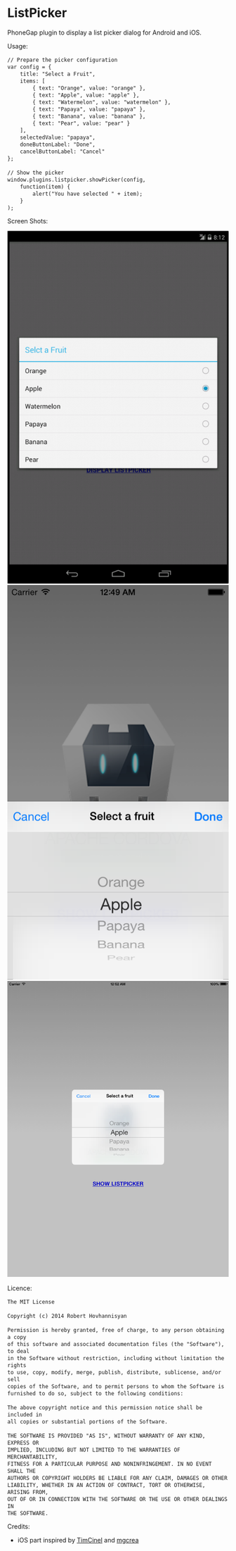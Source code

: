ListPicker
=============

PhoneGap plugin to display a list picker dialog for Android and iOS.

Usage:

    // Prepare the picker configuration
    var config = {
        title: "Select a Fruit", 
        items: [
            { text: "Orange", value: "orange" },
            { text: "Apple", value: "apple" },
            { text: "Watermelon", value: "watermelon" },
            { text: "Papaya", value: "papaya" },
            { text: "Banana", value: "banana" },
            { text: "Pear", value: "pear" }         
        ],
        selectedValue: "papaya",
        doneButtonLabel: "Done",
        cancelButtonLabel: "Cancel"
    };
    
    // Show the picker
    window.plugins.listpicker.showPicker(config, 
        function(item) { 
            alert("You have selected " + item);
        }
    );

Screen Shots: 

![ListPickerAndroid](screenshots/android.png "ListPickerAndroid")
![ListPickeriPhone](screenshots/iphone1.png "ListPickeriPhone")
![ListPickeriPad](screenshots/ipad1.png "ListPickeriPad")

Licence:

    The MIT License

    Copyright (c) 2014 Robert Hovhannisyan

    Permission is hereby granted, free of charge, to any person obtaining a copy
    of this software and associated documentation files (the "Software"), to deal
    in the Software without restriction, including without limitation the rights
    to use, copy, modify, merge, publish, distribute, sublicense, and/or sell
    copies of the Software, and to permit persons to whom the Software is
    furnished to do so, subject to the following conditions:

    The above copyright notice and this permission notice shall be included in
    all copies or substantial portions of the Software.

    THE SOFTWARE IS PROVIDED "AS IS", WITHOUT WARRANTY OF ANY KIND, EXPRESS OR
    IMPLIED, INCLUDING BUT NOT LIMITED TO THE WARRANTIES OF MERCHANTABILITY,
    FITNESS FOR A PARTICULAR PURPOSE AND NONINFRINGEMENT. IN NO EVENT SHALL THE
    AUTHORS OR COPYRIGHT HOLDERS BE LIABLE FOR ANY CLAIM, DAMAGES OR OTHER
    LIABILITY, WHETHER IN AN ACTION OF CONTRACT, TORT OR OTHERWISE, ARISING FROM,
    OUT OF OR IN CONNECTION WITH THE SOFTWARE OR THE USE OR OTHER DEALINGS IN
    THE SOFTWARE.

Credits:

* iOS part inspired by [TimCinel](https://github.com/TimCinel/ActionSheetPicker) and [mgcrea](https://github.com/mgcrea/cordova-pickerview)
